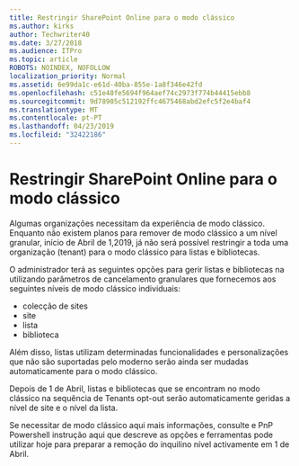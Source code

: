 ```yaml
---
title: Restringir SharePoint Online para o modo clássico
ms.author: kirks
author: Techwriter40
ms.date: 3/27/2018
ms.audience: ITPro
ms.topic: article
ROBOTS: NOINDEX, NOFOLLOW
localization_priority: Normal
ms.assetid: 6e99da1c-e61d-40ba-855e-1a8f346e42fd
ms.openlocfilehash: c51e48fe5694f964aef74c2973f774b44415ebb8
ms.sourcegitcommit: 9d78905c512192ffc4675468abd2efc5f2e4baf4
ms.translationtype: MT
ms.contentlocale: pt-PT
ms.lasthandoff: 04/23/2019
ms.locfileid: "32422186"
---
```

# <a name="restrict-sharepoint-online-to-classic-mode"></a>Restringir SharePoint Online para o modo clássico

Algumas organizações necessitam da experiência de modo clássico. Enquanto não existem planos para remover de modo clássico a um nível granular, início de Abril de 1,2019, já não será possível restringir a toda uma organização (tenant) para o modo clássico para listas e bibliotecas.

O administrador terá as seguintes opções para gerir listas e bibliotecas na utilizando parâmetros de cancelamento granulares que fornecemos aos seguintes níveis de modo clássico individuais:

- colecção de sites
- site
- lista
- biblioteca

Além disso, listas utilizam determinadas funcionalidades e personalizações que não são suportadas pelo moderno serão ainda ser mudadas automaticamente para o modo clássico.

Depois de 1 de Abril, listas e bibliotecas que se encontram no modo clássico na sequência de Tenants opt-out serão automaticamente geridas a nível de site e o nível da lista.

Se necessitar de modo clássico aqui mais informações, consulte e PnP Powershell instrução aqui que descreve as opções e ferramentas pode utilizar hoje para preparar a remoção do inquilino nível activamente em 1 de Abril.

